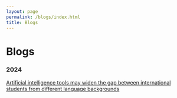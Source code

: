 ```yaml
---
layout: page
permalink: /blogs/index.html
title: Blogs
---
```


# Blogs

### 2024
[Artificial intelligence tools may widen the gap between international students from different language backgrounds](https://www.tanggengyan.com/blogs/20241123)
